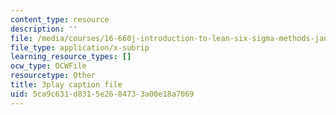 ```yaml
---
content_type: resource
description: ''
file: /media/courses/16-660j-introduction-to-lean-six-sigma-methods-january-iap-2012/5ca9c631d8315e2684733a00e18a7069_Swo3Lvw7ivg.vtt
file_type: application/x-subrip
learning_resource_types: []
ocw_type: OCWFile
resourcetype: Other
title: 3play caption file
uid: 5ca9c631-d831-5e26-8473-3a00e18a7069
---
```

